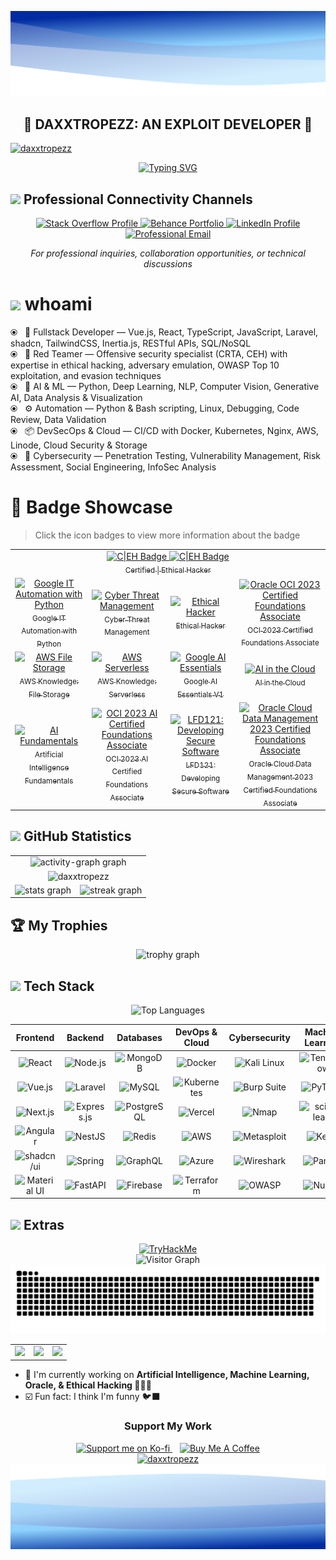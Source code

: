 <!-- ============================== -->
<!--         MAIN SECTION          -->
<!-- ============================== -->

<p align="center">
  <img src="https://raw.githubusercontent.com/Daxxtropezz/daxxtropezz/f0fc405636a24dcd824a74946e5aabb469613875/assets/images/header.svg" alt="Header" />
  <h2 align="center">🔴 DAXXTROPEZZ: AN EXPLOIT DEVELOPER 🔴</h2> 
</p>
 
<!-- ============================== -->
<!--         PROFILE COVER         -->
<!-- ============================== -->

<a href="https://daxxtropezz.vercel.app">
  <img src="https://github.com/user-attachments/assets/d51b8e4f-f936-45b2-8151-08d748ab4a78" alt="daxxtropezz" />
</a>

<p align="center">
  <a href="https://daxxtropezz.vercel.app">
    <img src="https://readme-typing-svg.herokuapp.com?font=Old%20English%20Text%20MT&weight=500&size=23&pause=1000&color=2067EDFF&background=FFFFFF00&center=true&random=true&lines=Hallo,+I'm+Daxxtropezz+%F0%9F%98%8E;I'm+a+Developer+%F0%9F%91%A8%F0%9F%8F%BB%E2%80%8D%F0%9F%92%BB;%F0%9F%90%B1%E2%80%8D%F0%9F%9A%80+Welcome+to+my+Github+Profile+%F0%9F%90%B1%E2%80%8D%F0%9F%9A%80;You+can+call+me+Hale%2FPaul%2FJP+%F0%9F%A4%97" alt="Typing SVG" />
  </a>
</p>

<!-- ============================== -->
<!--       PROFESSIONAL NETWORK    -->
<!-- ============================== -->

## <img src="https://media.giphy.com/media/jSKBmKkvo2dPQQtsR1/giphy.gif" width="35"> Professional Connectivity Channels

<p align="center">
  <a href="https://stackoverflow.com/users/21004406" target="_blank" rel="noopener noreferrer">
    <img src="https://img.shields.io/badge/stackoverflow-white?style=for-the-badge&logo=stackoverflow&logoColor=F58025" alt="Stack Overflow Profile" />
  </a>
  <a href="https://www.behance.net/daxxtropezz" target="_blank" rel="noopener noreferrer">
    <img src="https://img.shields.io/badge/behance-1769FF?style=for-the-badge&logo=behance&logoColor=white" alt="Behance Portfolio" />
  </a>
  <a href="https://linkedin.com/in/daxxtropezz" target="_blank" rel="noopener noreferrer">
    <img src="https://img.shields.io/badge/linkedin-00CBC6?style=for-the-badge&logo=leagueoflegends&logoColor=black" alt="LinkedIn Profile" />
  </a>
  <a href="mailto:miraflores.john@gmail.com" target="_blank" rel="noopener noreferrer">
    <img src="https://img.shields.io/badge/gmail-EA4335?style=for-the-badge&logo=gmail&logoColor=white" alt="Professional Email" />
  </a>
</p>

<p align="center">
  <i>For professional inquiries, collaboration opportunities, or technical discussions</i>
</p>

<p align="center">
  
# <img src="https://media.giphy.com/media/v1.Y2lkPTc5MGI3NjExODRpMzIwYXpkbXRweXZhbHVvY3YwZ2NoYmJ2M2N4MzZ3NXpuNmxxeSZlcD12MV9pbnRlcm5hbF9naWZfYnlfaWQmY3Q9cw/WFZvB7VIXBgiz3oDXE/giphy.gif" width="30"> whoami

⦿ &#8287; 🧠 Fullstack Developer — Vue.js, React, TypeScript, JavaScript, Laravel, shadcn, TailwindCSS, Inertia.js, RESTful APIs, SQL/NoSQL<br>
⦿ &#8287; 🔴 Red Teamer — Offensive security specialist (CRTA, CEH) with expertise in ethical hacking, adversary emulation, OWASP Top 10 exploitation, and evasion techniques<br>
⦿ &#8287; 🤖 AI & ML — Python, Deep Learning, NLP, Computer Vision, Generative AI, Data Analysis & Visualization<br>
⦿ &#8287; ⚙️ Automation — Python & Bash scripting, Linux, Debugging, Code Review, Data Validation<br>
⦿ &#8287; 📦 DevSecOps & Cloud — CI/CD with Docker, Kubernetes, Nginx, AWS, Linode, Cloud Security & Storage<br>
⦿ &#8287; 🔐 Cybersecurity — Penetration Testing, Vulnerability Management, Risk Assessment, Social Engineering, InfoSec Analysis

<!-- ⦿ &#8287; 🟣 Purple Teamer — Bridging offensive (ethical hacking, dorking, Shodan, honeypot evasion) and defensive tactics (threat management, secure coding, incident response)<br> -->
</p>

<!-- ============================== -->
<!--        BADGE SHOWCASE         -->
<!-- ============================== -->

# 🏅 Badge Showcase

> Click the icon badges to view more information about the badge

<table>
    <tr>
        <td align="center" colspan="4">
          <a href="https://www.credly.com/users/daxxtropezz" target="_blank">
              <img src="https://github.com/user-attachments/assets/febb3f4e-d5ee-43b9-bbf1-64f03286bb03" alt="C|EH Badge" width="50"/>
              <img src="https://raw.githubusercontent.com/Daxxtropezz/daxxtropezz/refs/heads/main/assets/images/17043567286076012013649409456004.png" alt="C|EH Badge" width="50"/>
              <br/>
              <sub>Certified | Ethical Hacker</sub>
          </a>
        </td>
    </tr>
  <tr>
    <td align="center">
      <a href="https://www.credly.com/badges/18786d96-f15d-42a8-adbb-2dbcd0c417e6" target="_blank">
        <img src="https://images.credly.com/size/340x340/images/efbdc0d6-b46e-4e3c-8cf8-2314d8a5b971/GCC_badge_python_1000x1000.png" alt="Google IT Automation with Python" width="80"/><br/>
        <sub>Google IT Automation with Python</sub>
      </a>
    </td>
    <td align="center">
      <a href="https://www.credly.com/badges/371fcf0d-e1da-40c7-b585-70abf07e1771" target="_blank">
        <img src="https://images.credly.com/size/340x340/images/5d5ac32b-d239-42b8-9665-8a921dc3ab47/image.png" alt="Cyber Threat Management" width="80"/><br/>
        <sub>Cyber Threat Management</sub>
      </a>
    </td>
    <td align="center">
      <a href="https://www.credly.com/badges/88b30c05-4fce-4490-8bed-e5e129c402b3" target="_blank">
        <img src="https://images.credly.com/size/340x340/images/242902b5-f527-42ad-865e-977c9e1b5b58/image.png" alt="Ethical Hacker" width="80"/><br/>
        <sub>Ethical Hacker</sub>
      </a>
    </td>
    <td align="center">
      <a href="https://catalog-education.oracle.com/ords/certview/sharebadge?id=E9B5F0FC2ACA357D1380D96F36D0A50CD4FEEBB47AB7B80BF0B37AFCB85350BE" target="_blank">
        <img src="https://images.credly.com/size/80x80/images/19c13f68-87b8-4a14-9339-c1ee8ede8289/OCIF2023CA_cached_image_20250612-27-gaqg0p.png" alt="Oracle OCI 2023 Certified Foundations Associate" width="80"/><br/>
        <sub>OCI 2023 Certified Foundations Associate</sub>
      </a>
    </td>
  </tr>
  <tr>
    <td align="center">
      <a href="https://www.credly.com/badges/4b674fec-36a9-4fca-a448-6c8da710beca" target="_blank">
        <img src="https://images.credly.com/size/80x80/images/a894153e-1762-4870-83b9-150ff294d7fb/image.png" alt="AWS File Storage" width="80"/><br/>
        <sub>AWS Knowledge: File Storage</sub>
      </a>
    </td>
    <td align="center">
      <a href="https://www.credly.com/badges/9eb5ca39-e640-498c-b47e-d65a7df057a8" target="_blank">
        <img src="https://images.credly.com/size/80x80/images/e07c6cc4-b737-4d7e-8ce8-66b6b7a60367/image.png" alt="AWS Serverless" width="80"/><br/>
        <sub>AWS Knowledge: Serverless</sub>
      </a>
    </td>
    <td align="center">
      <a href="https://www.credly.com/badges/f16e093b-f86d-4dd5-8dbd-7f1909025bc4" target="_blank">
        <img src="https://images.credly.com/images/ea3eec65-ddad-4242-9c59-1defac0fa2d9/image.png" alt="Google AI Essentials" width="80"/><br/>
        <sub>Google AI Essentials V1</sub>
      </a>
    </td>
    <td align="center">
      <a href="https://www.credly.com/badges/7ae51259-5300-4f74-b89d-c1cb018a6cc0" target="_blank">
        <img src="https://images.credly.com/size/80x80/images/ed0b623e-8152-4a9b-8d09-0cc8a7ad72ad/image.png" alt="AI in the Cloud" width="80"/><br/>
        <sub>AI in the Cloud</sub>
      </a>
    </td>
  </tr>
  <tr>
    <td align="center">
      <a href="https://www.credly.com/badges/26d5e8e7-a5ba-4e8c-ab22-443110d9880b" target="_blank">
        <img src="https://images.credly.com/images/82b908e1-fdcd-4785-9d32-97f11ccbcf08/image.png" alt="AI Fundamentals" width="80"/><br/>
        <sub>Artificial Intelligence Fundamentals</sub>
      </a>
    </td>
    <td align="center">
      <a href="https://catalog-education.oracle.com/ords/certview/sharebadge?id=60DE96D475A67F768EF6AF98455FCB627DCCF50539C4856EA62574994B0BEF12" target="_blank">
        <img src="https://images.credly.com/images/e9d09fc5-54ae-4e21-a292-aade389e3dd0/OCI23AIFCA_cached_image_20250612-25-qoxleo.png" alt="OCI 2023 AI Certified Foundations Associate" width="80"/><br/>
        <sub>OCI 2023 AI Certified Foundations Associate</sub>
      </a>
    </td>
    <td align="center">
      <a href="https://www.credly.com/badges/e8ea1e5e-5f8e-429c-a401-d783a222eea2" target="_blank">
        <img src="https://images.credly.com/size/80x80/images/ee986187-6637-45e9-8184-8382dc117432/blob" alt="LFD121: Developing Secure Software" width="80"/><br/>
        <sub>LFD121: Developing Secure Software</sub>
      </a>
    </td>
    <td align="center">
      <a href="https://catalog-education.oracle.com/ords/certview/sharebadge?id=18C2C78E8452C38A2ED58E35D074D5B99131FE91C03CE3265A4605AE7B370B74" target="_blank">
        <img src="https://images.credly.com/size/80x80/images/dd3dee07-5dfd-4403-821d-9c027f3a758a/OCDMF2023_cached_image_20250612-28-jkupiy.png" alt="Oracle Cloud Data Management 2023 Certified Foundations Associate" width="80"/><br/>
        <sub>Oracle Cloud Data Management 2023 Certified Foundations Associate</sub>
      </a>
    </td>
  </tr>
</table>

<!-- ============================== -->
<!--     GITHUB ACTIVITY STATS     -->
<!-- ============================== -->

## <img src="https://media.giphy.com/media/v1.Y2lkPTc5MGI3NjExeGx0NDVzamx6aXAxd3U2ZnVpb3h4Mm8yeTE3ZGRieTZuc3Jnd3NvbCZlcD12MV9pbnRlcm5hbF9naWZfYnlfaWQmY3Q9cw/uhWLu2lsU0rfLiwYlI/giphy.gif" width="40"> GitHub Statistics

<table align="center" width="100%">
  <tr>
    <td colspan="2" align="center">
      <img src="https://github-readme-activity-graph.vercel.app/graph?username=daxxtropezz&radius=8&theme=react&area=true&order=5&hide_title=true&hide_border=true&bg_color=0D1117&color=a8cbff&line=2650C0&point=ffffff&area_color=000" height="300" alt="activity-graph graph"/>
    </td>
  </tr>
  <tr>
    <td colspan="2" align="center">
      <img src="https://repobeats.axiom.co/api/embed/7318c4aa8418d534269ac626a70f17412b67b3bf.svg" alt="daxxtropezz" />
    </td>
  </tr>
  <tr>
    <td align="center">
      <img src="https://github-readme-stats.vercel.app/api?username=daxxtropezz&theme=github-dark-blue&bg_color=0d1117&title_color=a8cbff&icon_color=ffffff&text_color=2650C0&hide_title=true&hide_rank=false&show_icons=true&include_all_commits=true&count_private=true&disable_animations=false&locale=en&hide_border=true&order=1&hide=issues&rank_icon=github" alt="stats graph"/>
    </td>
    <td align="center">
      <img src="https://github-readme-streak-stats.herokuapp.com/?user=daxxtropezz&theme=github-dark-blue&mode=daily&exclude_days=Sun%2CSat&hide_border=true&stroke=2650C0" alt="streak graph"/>
    </td>
  </tr>
</table>

<!-- ============================== -->
<!--            TROPHIES           -->
<!-- ============================== -->

## 🏆 My Trophies

<p align="center">
<img src="https://github-profile-trophy.vercel.app?username=daxxtropezz&theme=algolia&column=5&row=1&margin-w=5&margin-h=5&no-bg=true&no-frame=true&order=4" alt="trophy graph"  />
</p>

<!-- ============================== -->
<!--      SKILLS & TECHNOLOGIES    -->
<!-- ============================== -->

## <img src="https://media.giphy.com/media/v1.Y2lkPTc5MGI3NjExODRpMzIwYXpkbXRweXZhbHVvY3YwZ2NoYmJ2M2N4MzZ3NXpuNmxxeSZlcD12MV9pbnRlcm5hbF9naWZfYnlfaWQmY3Q9cw/WFZvB7VIXBgiz3oDXE/giphy.gif" width="30"> Tech Stack

<p align="center">
    <img src="https://github-readme-stats.vercel.app/api/top-langs?username=daxxtropezz&hide_title=true&layout=compact&hide_border=true&bg_color=00000000&hide_progress=true&langs_count=12&exclude_repo=NyansLostInSpace,enrollment-system,online_shopping_system,daxxtropezz,skill-icons,FourcadeGames,daxxtropezz.vercel.app,employee-system" alt="Top Languages"/>
</p>

<div align="center">

|                                                    Frontend                                                     |                                                          Backend                                                          |                                                       Databases                                                        |                                                    DevOps & Cloud                                                     |                                                   Cybersecurity                                                   |                                                        Machine Learning                                                         |
| :-------------------------------------------------------------------------------------------------------------: | :-----------------------------------------------------------------------------------------------------------------------: | :--------------------------------------------------------------------------------------------------------------------: | :-------------------------------------------------------------------------------------------------------------------: | :---------------------------------------------------------------------------------------------------------------: | :-----------------------------------------------------------------------------------------------------------------------------: |
|  ![React](https://img.shields.io/badge/react-%2320232a.svg?style=for-the-badge&logo=react&logoColor=%2361DAFB)  |      ![Node.js](https://img.shields.io/badge/node.js-339933.svg?style=for-the-badge&logo=nodedotjs&logoColor=white)       |    ![MongoDB](https://img.shields.io/badge/MongoDB-%234ea94b.svg?style=for-the-badge&logo=mongodb&logoColor=white)     |     ![Docker](https://img.shields.io/badge/docker-%230db7ed.svg?style=for-the-badge&logo=docker&logoColor=white)      | ![Kali Linux](https://img.shields.io/badge/Kali_Linux-557C94?style=for-the-badge&logo=kali-linux&logoColor=white) |    ![TensorFlow](https://img.shields.io/badge/TensorFlow-%23FF6F00.svg?style=for-the-badge&logo=TensorFlow&logoColor=white)     |
|   ![Vue.js](https://img.shields.io/badge/vue.js-4FC08D.svg?style=for-the-badge&logo=vuedotjs&logoColor=white)   |       ![Laravel](https://img.shields.io/badge/laravel-FF2D20.svg?style=for-the-badge&logo=laravel&logoColor=white)        |         ![MySQL](https://img.shields.io/badge/mysql-4479A1.svg?style=for-the-badge&logo=mysql&logoColor=white)         | ![Kubernetes](https://img.shields.io/badge/kubernetes-326CE5.svg?style=for-the-badge&logo=kubernetes&logoColor=white) | ![Burp Suite](https://img.shields.io/badge/Burp_Suite-000000?style=for-the-badge&logo=burp-suite&logoColor=white) |         ![PyTorch](https://img.shields.io/badge/PyTorch-%23EE4C2C.svg?style=for-the-badge&logo=PyTorch&logoColor=white)         |
|    ![Next.js](https://img.shields.io/badge/Next.js-000000?style=for-the-badge&logo=next.js&logoColor=white)     | ![Express.js](https://img.shields.io/badge/express.js-%23404d59.svg?style=for-the-badge&logo=express&logoColor=%2361DAFB) | ![PostgreSQL](https://img.shields.io/badge/postgres-%23316192.svg?style=for-the-badge&logo=postgresql&logoColor=white) |     ![Vercel](https://img.shields.io/badge/vercel-%23000000.svg?style=for-the-badge&logo=vercel&logoColor=white)      |          ![Nmap](https://img.shields.io/badge/Nmap-000000?style=for-the-badge&logo=nmap&logoColor=white)          | ![scikit-learn](https://img.shields.io/badge/scikit--learn-%23F7931E.svg?style=for-the-badge&logo=scikit-learn&logoColor=white) |
| ![Angular](https://img.shields.io/badge/angular-%23DD0031.svg?style=for-the-badge&logo=angular&logoColor=white) |       ![NestJS](https://img.shields.io/badge/nestjs-%23E0234E.svg?style=for-the-badge&logo=nestjs&logoColor=white)        |       ![Redis](https://img.shields.io/badge/redis-%23DD0031.svg?style=for-the-badge&logo=redis&logoColor=white)        |      ![AWS](https://img.shields.io/badge/AWS-%23FF9900.svg?style=for-the-badge&logo=amazon-aws&logoColor=white)       | ![Metasploit](https://img.shields.io/badge/Metasploit-000000?style=for-the-badge&logo=metasploit&logoColor=white) |            ![Keras](https://img.shields.io/badge/Keras-%23D00000.svg?style=for-the-badge&logo=Keras&logoColor=white)            |
|   ![shadcn/ui](https://img.shields.io/badge/shadcn/ui-000000?style=for-the-badge&logo=react&logoColor=white)    |       ![Spring](https://img.shields.io/badge/spring-%236DB33F.svg?style=for-the-badge&logo=spring&logoColor=white)        |       ![GraphQL](https://img.shields.io/badge/-GraphQL-E10098?style=for-the-badge&logo=graphql&logoColor=white)        |  ![Azure](https://img.shields.io/badge/azure-%230072C6.svg?style=for-the-badge&logo=microsoftazure&logoColor=white)   |  ![Wireshark](https://img.shields.io/badge/Wireshark-1679A7?style=for-the-badge&logo=wireshark&logoColor=white)   |          ![Pandas](https://img.shields.io/badge/pandas-%23150458.svg?style=for-the-badge&logo=pandas&logoColor=white)           |
| ![Material UI](https://img.shields.io/badge/Material%20UI-007FFF?style=for-the-badge&logo=mui&logoColor=white)  |                 ![FastAPI](https://img.shields.io/badge/FastAPI-005571?style=for-the-badge&logo=fastapi)                  |      ![Firebase](https://img.shields.io/badge/Firebase-039BE5?style=for-the-badge&logo=Firebase&logoColor=white)       | ![Terraform](https://img.shields.io/badge/terraform-%235835CC.svg?style=for-the-badge&logo=terraform&logoColor=white) |        ![OWASP](https://img.shields.io/badge/OWASP-000000?style=for-the-badge&logo=owasp&logoColor=white)         |            ![NumPy](https://img.shields.io/badge/numpy-%23013243.svg?style=for-the-badge&logo=numpy&logoColor=white)            |

</div>

<!-- ============================== -->
<!--             QUOTES            -->
<!-- ============================== -->

## <img src="https://media.giphy.com/media/v1.Y2lkPTc5MGI3NjExZjA2M2cxNm40cjVxOG10djV3ZDNlMDdxOXZ6NHBtcTZ5OXplNzJyeSZlcD12MV9pbnRlcm5hbF9naWZfYnlfaWQmY3Q9cw/hS42TuYYnANLFR9IRQ/giphy.gif" width="35"> Extras

<div align="center">
  <a href="https://tryhackme.com/p/daxxtropezz"><img src="https://tryhackme-badges.s3.amazonaws.com/daxxtropezz.png" alt="TryHackMe" /></a><br/>
  <img src="https://komarev.com/ghpvc/?username=daxxtropezz&label=Guests&color=150458&style=flat-square&base=23&abbreviated=true" alt="Visitor Graph">
  <img src="https://raw.githubusercontent.com/Daxxtropezz/daxxtropezz/main/latest-contribution.svg">
  <table align="center" height="100%"> 
    <tr>
      <td align="center">
        <img src="https://quotes-github-readme.vercel.app/api?type=vertical&theme=algolia&border=true&quote=Programming%20isn't%20about%20what%20you%20know;%20it's%20about%20what%20you%20can%20figure%20out.&author=Chris%20Pine">
      </td>
      <td align="center">
        <img src="https://quotes-github-readme.vercel.app/api?type=vertical&theme=algolia&border=true&quote=Why%20did%20the%20developer%20go%20broke?%20Because%20he%20used%20up%20all%20his%20cache">
      </td>
      <td align="center">
        <img src="https://quotes-github-readme.vercel.app/api?type=vertical&theme=algolia&border=true&quote=It's%20funny%20how%20sometimes%20the%20people%20you'd%20take%20a%20bullet%20for,%20are%20the%20ones%20behind%20the%20trigger">
      </td>
    </tr>
  </table>  
</div>

<!-- ============================== -->
<!--         FUN FACTS & FOOTER    -->
<!-- ============================== -->

- 🏢 I'm currently working on **Artificial Intelligence, Machine Learning, Oracle, & Ethical Hacking 🧑🏻‍💻**<br>
- ☑️ Fun fact: I think I'm funny 🐦‍⬛<br>

<div align="center">
  <h3 align="center">Support My Work</h3>
  
  <div>
    <a href="https://ko-fi.com/daxxtropezz">
      <img height='50' src='https://storage.ko-fi.com/cdn/kofi5.png?v=3' alt='Support me on Ko-fi' />
    </a>
    &nbsp;&nbsp;
    <a href="https://www.buymeacoffee.com/daxxtropezz">
      <img height='50' src='https://cdn.buymeacoffee.com/buttons/v2/default-blue.png' alt='Buy Me A Coffee' />
    </a>
  </div>
  
  <a href="https://daxxtropezz.vercel.app">
    <img src="https://github.githubassets.com/assets/inbox-zero-dark-377cc25a227f.svg" alt="daxxtropezz" width="300" />
  </a>

  <picture>
    <source media="(prefers-color-scheme: dark)" srcset="https://raw.githubusercontent.com/Daxxtropezz/daxxtropezz/f0fc405636a24dcd824a74946e5aabb469613875/assets/images/footer.svg">
    <source media="(prefers-color-scheme: light)" srcset="https://raw.githubusercontent.com/Daxxtropezz/daxxtropezz/f0fc405636a24dcd824a74946e5aabb469613875/assets/images/footer.svg">
    <img src="https://raw.githubusercontent.com/Daxxtropezz/daxxtropezz/f0fc405636a24dcd824a74946e5aabb469613875/assets/images/footer.svg" alt="Footer" width="100%" />
  </picture>
</div>
